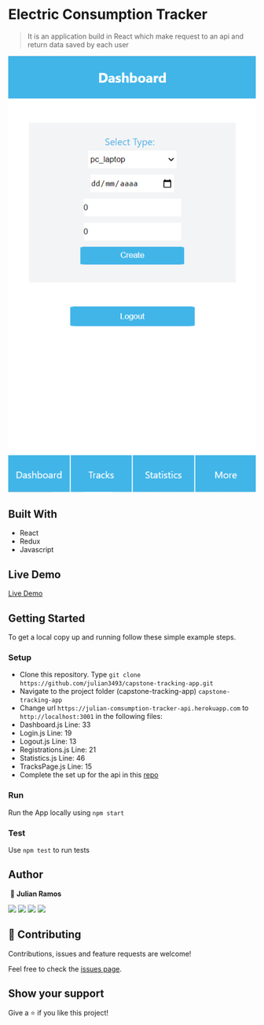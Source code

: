 # Electric Consumption Tracker

> It is an application build in React which make request to an api and return data saved by each user

![screenshot](./src/assets/Screenshot.png)

## Built With

- React
- Redux
- Javascript

## Live Demo

[Live Demo](https://julian-comsumption-tracker-app.herokuapp.com/)

## Getting Started

To get a local copy up and running follow these simple example steps.

### Setup

- Clone this repository. Type `git clone https://github.com/julian3493/capstone-tracking-app.git`
- Navigate to the project folder (capstone-tracking-app) `capstone-tracking-app`
- Change url `https://julian-comsumption-tracker-api.herokuapp.com` to `http://localhost:3001` in the following files:
 - Dashboard.js Line: 33
 - Login.js Line: 19
 - Logout.js Line: 13
 - Registrations.js Line: 21
 - Statistics.js Line: 46
 - TracksPage.js Line: 15
- Complete the set up for the api in this <a href="https://github.com/julian3493/capstone-tracking-app-api">repo</a>

### Run

Run the App locally using `npm start`

### Test

Use `npm test` to run tests

## Author
​
👤 **Julian Ramos**
​

[<code><img height="26" src="https://cdn.iconscout.com/icon/free/png-256/github-153-675523.png"></code>](https://github.com/julian3493)
[<code><img height="26" src="https://upload.wikimedia.org/wikipedia/sco/thumb/9/9f/Twitter_bird_logo_2012.svg/1200px-Twitter_bird_logo_2012.svg.png"></code>](https://twitter.com/JulianR16893833)
[<code><img height="26" src="https://upload.wikimedia.org/wikipedia/commons/thumb/c/c9/Linkedin.svg/1200px-Linkedin.svg.png"></code>](https://www.linkedin.com/in/julian-ramos-arevalo/)
[<code><img height="26" src="https://upload.wikimedia.org/wikipedia/commons/a/ab/Gmail_Icon.svg"></code>](mailto:julianramosarevalo@gmail.com)

## 🤝 Contributing

Contributions, issues and feature requests are welcome!

Feel free to check the <a href="https://github.com/julian3493/capstone-tracking-app/issues"> issues page</a>.

## Show your support

Give a ⭐️ if you like this project!